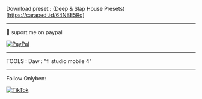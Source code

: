 Download preset :
(Deep & Slap House Presets)[https://carapedi.id/64NBE5Ro]

---
📩 suport me on paypal

[![PayPal](https://img.shields.io/badge/PayPal-00457C?style=for-the-badge&logo=paypal&logoColor=white)](https://www.paypal.me/benisulistiyanto)

---

TOOLS :
Daw : "fl studio mobile 4"

---

Follow Onlyben:

[![TikTok](https://img.shields.io/badge/TikTok-%23000000.svg?style=for-the-badge&logo=TikTok&logoColor=white)](https://www.youtube.com/redirect?event=video_description&redir_token=QUFFLUhqbEs5ZGpUY09fRzNkOFRNRHJnQWN5U0d4WHNkQXxBQ3Jtc0tsbGR0NXRVVGxMbFhRM1dHOVgyUFMxUm5sT0w2eVI3NWVfUXIweGlYVGRab21vNG9HSGtlVWo1ampwLVFVRmhBUVVlYzZ3TlFFUHU5SUpFUl90bFJtNjVzMTZFVm9FaW5UanZYWVZOOE95UG9PTHpGdw&q=https%3A%2F%2Fwww.tiktok.com%2F%40_onlyben_&v=wWWLlxDXdIo)
